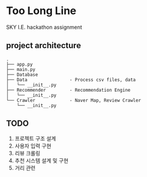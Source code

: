 # Too Long Line
SKY I.E. hackathon assignment

## project architecture
```
.
├── app.py
├── main.py
├── Database            
├── Data                - Process csv files, data
│   └── __init__.py
├── Recommender         - Recommendation Engine
│   └── __init__.py
└── Crawler             - Naver Map, Review Crawler
    └── __init__.py
```

## TODO
1. 프로젝트 구조 설계 
2. 사용자 입력 구현
3. 리뷰 크롤링
4. 추천 시스템 설계 및 구현
5. 거리 관련